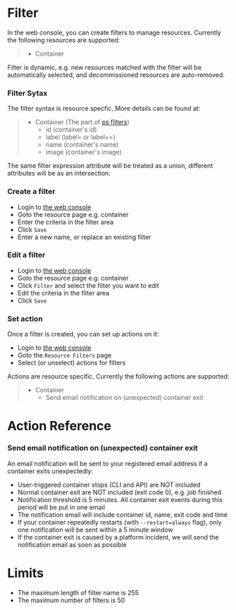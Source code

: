 # Filter

In the web console, you can create filters to manage resources. Currently the following resources are supported:

> - Container

Filter is dynamic, e.g. new resources matched with the filter will be automatically selected, and decommissioned resources are auto-removed.

### Filter Sytax
The filter syntax is resource specfic. More details can be found at:

> - Container (The part of [ps filters](https://docs.hyper.sh/Reference/CLI/ps.html))
> 	- id (container's id)
>  	- label (label=<key> or label=<key>=<value>)
> 	- name (container's name)
> 	- image (container's image)

The same filter expression attribute will be treated as a union, different attributes will be as an intersection.

### Create a filter
- Login to [the web console](https://console.hyper.sh)
- Goto the resource page e.g. container
- Enter the criteria in the filter area
- Click `Save`
- Enter a new name, or replace an existing filter

### Edit a filter
- Login to [the web console](https://console.hyper.sh)
- Goto the resource page e.g. container
- Click `Filter` and select the filter you want to edit
- Edit the criteria in the filter area
- Click `Save`

### Set action
Once a filter is created, you can set up actions on it:

- Login to [the web console](https://console.hyper.sh)
- Goto the `Resource Filters` page
- Select (or unselect) actions for filters
 
Actions are resource specific. Currently the following actions are supported:

> - Container
> 	- Send email notification on (unexpected) container exit

# Action Reference

### Send email notification on (unexpected) container exit
An email notification will be sent to your registered email address if a container exits unexpectedly:

- User-triggered container stops (CLI and API) are NOT included
- Normal container exit are NOT included (exit code 0), e.g. job finished
- Notification threshold is 5 minutes. All container exit events during this period will be put in one email
- The notification email will include container id, name, exit code and time
- If your container repeatedly restarts (with `--restart=always` flag), only one notification will be sent within a 5 minute window
- If the container exit is caused by a platform incident, we will send the notification email as soon as possible

# Limits

- The maximum length of filter name is 255
- The maximum number of filters is 50
